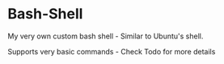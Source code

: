# Bash-Shell
My very own custom bash shell - Similar to Ubuntu's shell.

Supports very basic commands - Check Todo for more details
